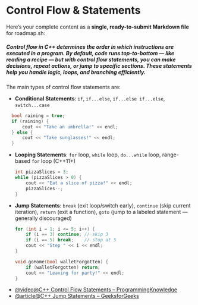 # Control Flow & Statements
Here’s your complete content as a **single, ready-to-submit Markdown file** for roadmap.sh:


##### Control flow in C++ determines the order in which instructions are executed in a program. By default, code runs top-to-bottom — like reading a recipe — but with control flow statements, you can make decisions, repeat actions, or jump to specific sections. These statements help you handle logic, loops, and branching efficiently.


The main types of control flow statements are:

- **Conditional Statements**: `if`, `if...else`, `if...else if...else`, `switch...case`  
```cpp
  bool raining = true;
  if (raining) {
      cout << "Take an umbrella!" << endl;
  } else {
      cout << "Take sunglasses!" << endl;
  }
```

* **Looping Statements**: `for` loop, `while` loop, `do...while` loop, range-based `for` loop (C++11+)

  ```cpp
  int pizzaSlices = 3;
  while (pizzaSlices > 0) {
      cout << "Eat a slice of pizza!" << endl;
      pizzaSlices--;
  }
  ```

* **Jump Statements**: `break` (exit loop/switch early), `continue` (skip current iteration), `return` (exit a function), `goto` (jump to a labeled statement — generally discouraged)

  ```cpp
  for (int i = 1; i <= 5; i++) {
      if (i == 3) continue; // skip 3
      if (i == 5) break;    // stop at 5
      cout << "Step " << i << endl;
  }

  void goHome(bool walletForgotten) {
      if (walletForgotten) return;
      cout << "Leaving for party!" << endl;
  }
  ```

- [@video@C++ Control Flow Statements – ProgrammingKnowledge](https://youtu.be/a3IZ8WaIFAA?si=XRjNMilgGJxYoYIL)
- [@article@C++ Jump Statements – GeeksforGeeks](https://www.geeksforgeeks.org/cpp/jump-statements-in-c/)


